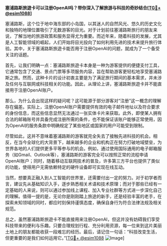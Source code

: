 **塞浦路斯旅遊卡可以注册OpenAI吗？带你深入了解旅游与科技的奇妙结合[[TG💪+ @esim1088](https://t.me/s/esim1088)]**

塞浦路斯，这个位于地中海东部的小岛国，以其迷人的自然风光、悠久的历史文化和独特的地理位置吸引了无数游客的目光。对于计划前往塞浦路斯旅行的朋友来说，了解当地的旅游政策和服务显得尤为重要。而近年来，随着科技的发展，尤其是人工智能领域的崛起，人们开始将目光投向了如何利用先进的技术来提升旅行体验。其中，关于塞浦路斯旅遊卡能否用于注册OpenAI的问题，就成为了一个备受关注的话题。

首先，让我们明确一点：塞浦路斯旅遊卡本身是一种为游客提供的便捷支付工具，它通常包含了交通、景点门票等多项服务内容，旨在帮助游客更轻松地享受塞浦路斯之旅。然而，这种卡片的设计初衷主要是为了满足旅行期间的基本需求，并未涉及任何与互联网或科技相关的功能。因此，从理论上讲，塞浦路斯旅遊卡并不能直接用于注册OpenAI账户。

那么，为什么会出现这样的疑问呢？这可能源于部分游客对“注册”这一概念的理解存在偏差。实际上，注册OpenAI账户需要提供有效的电子邮件地址以及符合要求的身份信息，而这些信息显然无法通过一张实体卡片来获取。此外，即使某人拥有合法的邮箱账号并具备完成注册所需的条件，也不能保证该账户能够正常使用，因为OpenAI的服务条款中明确规定了某些地区或国家的用户可能受到限制。

尽管如此，这并不意味着塞浦路斯的游客就完全失去了接触先进科技的机会。相反，在当今全球化的大背景下，越来越多的企业和机构正在努力打破地域壁垒，为世界各地的人们提供更多平等参与的机会。例如，通过使用国际通用的电子邮箱服务（如Gmail、Outlook等），塞浦路斯的游客完全可以按照正常的流程申请OpenAI账户；同时，随着移动互联网技术的普及，许多第三方平台也提供了类似的功能，使得用户无需依赖特定的硬件设备即可实现在线互动。

当然，想要真正融入到人工智能的世界里，还需要付出一定的努力。对于初学者而言，建议先从基础知识入手，逐步熟悉相关术语和技术原理；而对于那些已经有一定基础的人来说，则可以通过参加线上课程、加入专业社群等方式进一步深化自己的理解。值得一提的是，无论你是刚刚踏上旅途的新手，还是经验丰富的老手，在探索未知领域的同时，都应时刻保持谨慎态度，确保自身行为符合法律法规及相关规范。

总之，虽然塞浦路斯旅遊卡不能直接用来注册OpenAI，但这并没有妨碍我们享受科技带来的便利与乐趣。只要合理规划行程、充分利用资源，每一位来到这片美丽土地上的朋友都能收获一段难忘的经历。最后，请记住一句话：“科技改变生活，但更重要的是我们如何运用它。”[[TG💪+ @esim1088](https://t.me/s/esim1088) ![Image](https://i.postimg.cc/4NQfJmqS/Snipaste-2025-05-13-00-14-12.png)]